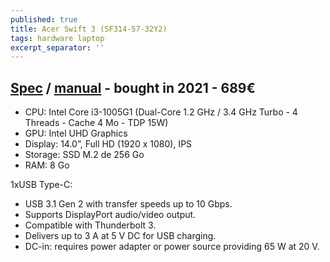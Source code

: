 ```yaml
---
published: true
title: Acer Swift 3 (SF314-57-32Y2)
tags: hardware laptop
excerpt_separator: ''
---
```

## [Spec](https://www.ldlc.com/fiche/PB00391633.html?offerId=AR202008120030) / [manual](https://global-download.acer.com/GDFiles/Document/User%20Manual/User%20Manual_Acer_3.0_A_A.pdf?acerid=637049004761242788&Step1=ULTRA-THIN&Step2=SWIFT&Step3=SF314-57G&OS=ALL&LC=en&BC=ACER&SC=EMEA_27) - bought in 2021 - 689€
- CPU: Intel Core i3-1005G1 (Dual-Core 1.2 GHz / 3.4 GHz Turbo - 4 Threads - Cache 4 Mo - TDP 15W) 
- GPU:  Intel UHD Graphics 
- Display: 14.0”, Full HD (1920 x 1080), IPS
- Storage: SSD M.2 de 256 Go
- RAM: 8 Go 

1xUSB Type-C:
- USB 3.1 Gen 2 with transfer speeds up to 10 Gbps.
- Supports DisplayPort audio/video output.
- Compatible with Thunderbolt 3.
- Delivers up to 3 A at 5 V DC for USB charging.
- DC-in:  requires  power  adapter  or  power source providing 65 W  at 20 V.
